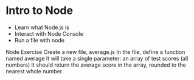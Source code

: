 # Intro to Node

* Learn what Node.js is
* Interact with Node Console
* Run a file with node

Node Exercise
Create a new file, average.js
In the file, define a function named average
It will take a single parameter: an array of test scores (all numbers)
It should return the average score in the array, rounded to the nearest whole number

